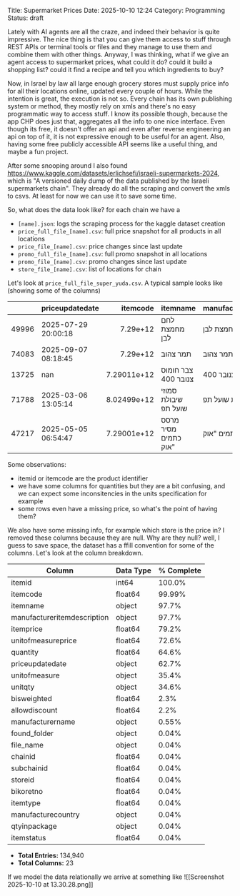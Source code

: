 Title: Supermarket Prices
Date: 2025-10-10 12:24
Category: Programming
Status: draft

Lately with AI agents are all the craze, and indeed their behavior is quite impressive. The nice thing is that you can give them access to stuff through REST APIs or terminal tools or files and they manage to use them and combine them with other things. Anyway, I was thinking, what if we give an agent access to supermarket prices, what could it do? could it build a shopping list? could it find a recipe and tell you which ingredients to buy?

Now, in Israel by law all large enough grocery stores must supply price info for all their locations online, updated every couple of hours. While the intention is great, the execution is not so. Every chain has its own publishing system or method, they mostly rely on xmls and there's no easy programmatic way to access stuff. I know its possible though, because the app CHP does just that, aggregates all the info to one nice interface. Even though its free, it doesn't offer an api and even after reverse engineering an api on top of it, it is not expressive enough to be useful for an agent. Also, having some free publicly accessible API seems like a useful thing, and maybe a fun project.

After some snooping around I also found https://www.kaggle.com/datasets/erlichsefi/israeli-supermarkets-2024, which is "A versioned daily dump of the data published by the Israeli supermarkets chain". They already do all the scraping and convert the xmls to csvs. At least for now we can use it to save some time.

So, what does the data look like? for each chain we have a 
- `[name].json`: logs the scraping process for the kaggle dataset creation
- `price_full_file_[name].csv`: full price snapshot for all products in all locations
- `price_file_[name].csv`: price changes since last update
- `promo_full_file_[name].csv`: full promo snapshot in all locations
- `promo_file_[name].csv`: promo changes since last update
- `store_file_[name].csv`: list of locations for chain

Let's look at `price_full_file_super_yuda.csv`. A typical sample looks like (showing some of the columns)

|       | priceupdatedate     |    itemcode | itemname             | manufactureritemdescription | unitqty   | quantity | unitofmeasure | bisweighted | qtyinpackage | itemprice | unitofmeasureprice | itemid |
| ----: | :------------------ | ----------: | :------------------- | :-------------------------- | :-------- | -------: | :------------ | ----------: | -----------: | --------: | -----------------: | -----: |
| 49996 | 2025-07-29 20:00:18 |    7.29e+12 | לחם מחמצת לבן        | לחם מחמצת לבן               | יחידה     |        0 | יחידה         |         nan |          nan |      21.9 |                  0 | 216346 |
| 74083 | 2025-09-07 08:18:45 |    7.29e+12 | תמר צהוב             | תמר צהוב                    | קילוגרמים |        1 | ק"ג           |           1 |          nan |      29.9 |               29.9 | 212648 |
| 13725 | nan                 | 7.29011e+12 | צבר חומוס צנובר 400  | צבר חומוס צנובר 400         | nan       |      nan | nan           |         nan |          nan |       nan |                nan | 176704 |
| 71788 | 2025-03-06 13:05:14 | 8.02499e+12 | סמוזי שיבולת שועל תפ | סמוזי שיבולת שועל תפ        | גרמים     |      100 | 100 גרם       |         nan |          nan |       7.5 |                7.5 | 215969 |
| 47217 | 2025-05-05 06:54:47 | 7.29001e+12 | מרסס מסיר כתמים "אוק | מרסס מסיר כתמים "אוק        | nan       |      nan | nan           |         nan |          nan |      22.9 |                nan | 186712 |
Some observations:
- itemid or itemcode are the product identifier
- we have some columns for quantities but they are a bit confusing, and we can expect some inconsitencies in the units specification for example
- some rows even have a missing price, so what's the point of having them?

We also have some missing info, for example which store is the price in? I removed these columns because they are null. Why are they null? well, I guess to save space, the dataset has a ffill convention for some of the columns. Let's look at the column breakdown.

| Column                      | Data Type | % Complete |
| --------------------------- | --------- | ---------- |
| itemid                      | int64     | 100.0%     |
| itemcode                    | float64   | 99.99%     |
| itemname                    | object    | 97.7%      |
| manufactureritemdescription | object    | 97.7%      |
| itemprice                   | float64   | 79.2%      |
| unitofmeasureprice          | float64   | 72.6%      |
| quantity                    | float64   | 64.6%      |
| priceupdatedate             | object    | 62.7%      |
| unitofmeasure               | object    | 35.4%      |
| unitqty                     | object    | 34.6%      |
| bisweighted                 | float64   | 2.3%       |
| allowdiscount               | float64   | 2.2%       |
| manufacturername            | object    | 0.55%      |
| found_folder                | object    | 0.04%      |
| file_name                   | object    | 0.04%      |
| chainid                     | float64   | 0.04%      |
| subchainid                  | float64   | 0.04%      |
| storeid                     | float64   | 0.04%      |
| bikoretno                   | float64   | 0.04%      |
| itemtype                    | float64   | 0.04%      |
| manufacturecountry          | object    | 0.04%      |
| qtyinpackage                | object    | 0.04%      |
| itemstatus                  | float64   | 0.04%      |
- **Total Entries:** 134,940  
- **Total Columns:** 23  

If we model the data relationally we arrive at something like 
![[Screenshot 2025-10-10 at 13.30.28.png]]